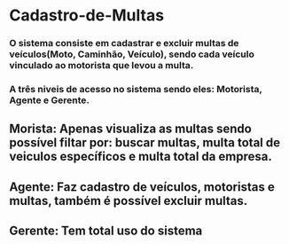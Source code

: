 # Cadastro-de-Multas

### O sistema consiste em cadastrar e excluir multas de veículos(Moto, Caminhão, Veículo), sendo cada veículo vinculado ao motorista que levou a multa.

### A três niveis de acesso no sistema sendo eles: Motorista, Agente e Gerente.

## Morista: Apenas visualiza as multas sendo possível filtar por: buscar multas, multa total de veiculos específicos e multa total da empresa.

## Agente: Faz cadastro de veículos, motoristas e multas, também é possível excluir multas.

## Gerente: Tem total uso do sistema















